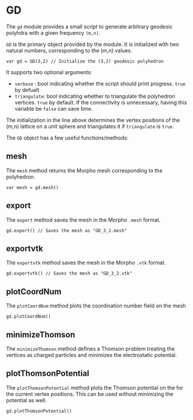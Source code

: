 [comment]: # (Morpho gd module help file)
[version]: # (0.1.1)

# GD
[taggd]: # (gd)

The `gd` module provides a small script to generate arbitrary geodesic
polyhdra with a given frequency `(m,n)`. 

`GD` is the primary object provided by the module. It is initialized
with two natural numbers, corresponding to the (m,n) values. 

```
var gd = GD(3,2) // Initialize the (3,2) geodesic polyhedron
```

It supports two optional arguments:
* `verbose` : bool indicating whether the script should print progress. `true` by defualt
* `triangulate`: bool indicating whether to triangulate the polyhedron
  vertices. `true` by default. If the connectivity is unnecessary,
  having this variable be `false` can save time.  

The initialization in the line above determines the vertex positions of
the (m,n) lattice on a unit sphere and triangulates it if `triangulate`
is `true`. 

The `GD` object has a few useful functions/methods:

[showsubtopics]: # (subtopics)

## mesh
[tagmesh]: # (mesh)

The `mesh` method returns the Morpho mesh corresponding to the
polyhedron.

```
var mesh = gd.mesh()
```

## export
[tagexport]: # (export)

The `export` method saves the mesh in the Morpho `.mesh` format.

```
gd.export() // Saves the mesh as "GD_3_2.mesh"
```

## exportvtk
[tagexportvtk]: # (exportvtk)

The `exportvtk` method saves the mesh in the Morpho `.vtk` format.

```
gd.exportvtk() // Saves the mesh as "GD_3_2.vtk"
```

## plotCoordNum
[tagplotcoordnum]: # (plotcoordnum)

The `plotCoordNum` method plots the coordination number field on the
mesh

```
gd.plotCoordNum() 
```

## minimizeThomson
[tagminimizethomson]: # (minimizethomson)

The `minimizeThomson` method defines a Thomson problem treating the
vertices as charged particles and minimizes the electrostatic potential.

## plotThomsonPotential
[tagplotthomsonpotential]: # (plotthomsonpotential)

The `plotThomsonPotential` method plots the Thomson potential on the
for the current vertex positions. This can be used without minimizing
the potential as well.

```
gd.plotThomsonPotential()
```

